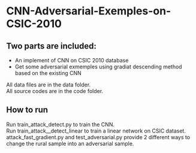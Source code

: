 # CNN-Adversarial-Exemples-on-CSIC-2010
Two parts are included:
---
* An implement of CNN on CSIC 2010 database
* Get some adversarial exmemples using gradiat descending method based on the existing CNN 

All data files are in the data folder.  
All source codes are in the code folder.

How to run
---
Run train_attack_detect.py to train the CNN.  
Run train_attack__detect_linear to train a linear network on CSIC dataset.  
attack_fast_gradient.py and test_adversarial.py provide 2 different ways to change the rural sample into an adversarial sample. 
